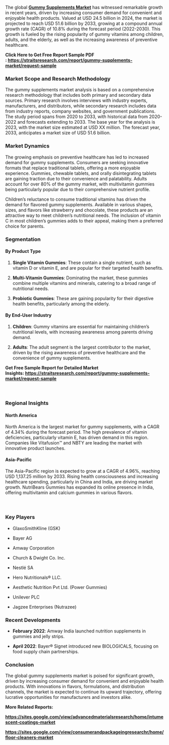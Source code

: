 <p>The global <strong><a href="https://straitsresearch.com/report/gummy-supplements-market">Gummy Supplements Market</a></strong> has witnessed remarkable growth in recent years, driven by increasing consumer demand for convenient and enjoyable health products. Valued at USD 24.5 billion in 2024, the market is projected to reach USD 51.6 billion by 2033, growing at a compound annual growth rate (CAGR) of 10.8% during the forecast period (2022-2030). This growth is fueled by the rising popularity of gummy vitamins among children, adults, and the elderly, as well as the increasing awareness of preventive healthcare.</p>
<p><strong>Click Here to Get Free Report Sample PDF :&nbsp;<a href="https://straitsresearch.com/report/gummy-supplements-market/request-sample">https://straitsresearch.com/report/gummy-supplements-market/request-sample</a>&nbsp;</strong></p>
<h3>Market Scope and Research Methodology</h3>
<p>The gummy supplements market analysis is based on a comprehensive research methodology that includes both primary and secondary data sources. Primary research involves interviews with industry experts, manufacturers, and distributors, while secondary research includes data from industry reports, company websites, and government publications. The study period spans from 2020 to 2033, with historical data from 2020-2022 and forecasts extending to 2033. The base year for the analysis is 2023, with the market size estimated at USD XX million. The forecast year, 2033, anticipates a market size of USD 51.6 billion.</p>
<h3>Market Dynamics</h3>
<p>The growing emphasis on preventive healthcare has led to increased demand for gummy supplements. Consumers are seeking innovative formats that replace traditional tablets, offering a more enjoyable experience. Gummies, chewable tablets, and orally disintegrating tablets are gaining traction due to their convenience and palatability. Adults account for over 80% of the gummy market, with multivitamin gummies being particularly popular due to their comprehensive nutrient profile.</p>
<p>Children&rsquo;s reluctance to consume traditional vitamins has driven the demand for flavored gummy supplements. Available in various shapes, sizes, and flavors like strawberry and chocolate, these products are an attractive way to meet children&rsquo;s nutritional needs. The inclusion of vitamin C in most children&rsquo;s gummies adds to their appeal, making them a preferred choice for parents.</p>
<h3>Segmentation</h3>
<h4>By Product Type</h4>
<ol start="1">
<li>
<p><strong>Single Vitamin Gummies</strong>: These contain a single nutrient, such as vitamin D or vitamin E, and are popular for their targeted health benefits.</p>
</li>
<li>
<p><strong>Multi-Vitamin Gummies</strong>: Dominating the market, these gummies combine multiple vitamins and minerals, catering to a broad range of nutritional needs.</p>
</li>
<li>
<p><strong>Probiotic Gummies</strong>: These are gaining popularity for their digestive health benefits, particularly among the elderly.</p>
</li>
</ol>
<h4>By End-User Industry</h4>
<ol start="1">
<li>
<p><strong>Children</strong>: Gummy vitamins are essential for maintaining children&rsquo;s nutritional levels, with increasing awareness among parents driving demand.</p>
</li>
<li>
<p><strong>Adults</strong>: The adult segment is the largest contributor to the market, driven by the rising awareness of preventive healthcare and the convenience of gummy supplements.</p>
</li>
</ol>
<p><strong>Get Free Sample Report for Detailed Market Insights:&nbsp;<a href="https://straitsresearch.com/report/gummy-supplements-market/request-sample">https://straitsresearch.com/report/gummy-supplements-market/request-sample</a>&nbsp;</strong></p>
<h4>&nbsp;</h4>
<h3>Regional Insights</h3>
<h4>North America</h4>
<p>North America is the largest market for gummy supplements, with a CAGR of 4.34% during the forecast period. The high prevalence of vitamin deficiencies, particularly vitamin E, has driven demand in this region. Companies like Vitafusion&trade; and NBTY are leading the market with innovative product launches.</p>
<h4>Asia-Pacific</h4>
<p>The Asia-Pacific region is expected to grow at a CAGR of 4.96%, reaching USD 1,137.25 million by 2033. Rising health consciousness and increasing healthcare spending, particularly in China and India, are driving market growth. NutriBears Gummies has expanded its online presence in India, offering multivitamin and calcium gummies in various flavors.</p>
<h4>&nbsp;</h4>
<h3>Key Players</h3>
<ul>
<li>
<p>GlaxoSmithKline (GSK)</p>
</li>
<li>
<p>Bayer AG</p>
</li>
<li>
<p>Amway Corporation</p>
</li>
<li>
<p>Church &amp; Dwight Co. Inc.</p>
</li>
<li>
<p>Nestl&eacute; SA</p>
</li>
<li>
<p>Hero Nutritionals&reg; LLC.</p>
</li>
<li>
<p>Aesthetic Nutrition Pvt Ltd. (Power Gummies)</p>
</li>
<li>
<p>Unilever PLC</p>
</li>
<li>
<p>Jagzee Enterprises (Nutrazee)</p>
</li>
</ul>
<h3>Recent Developments</h3>
<ul>
<li>
<p><strong>February 2022</strong>: Amway India launched nutrition supplements in gummies and jelly strips.</p>
</li>
<li>
<p><strong>April 2022</strong>: Bayer&reg; Signet introduced new BIOLOGICALS, focusing on food supply chain partnerships.</p>
</li>
</ul>
<h3>Conclusion</h3>
<p>The global gummy supplements market is poised for significant growth, driven by increasing consumer demand for convenient and enjoyable health products. With innovations in flavors, formulations, and distribution channels, the market is expected to continue its upward trajectory, offering lucrative opportunities for manufacturers and investors alike.</p>
<p><strong>More Related Reports:&nbsp;</strong></p>
<p><strong><a href="https://sites.google.com/view/advancedmaterialsresearch/home/intumescent-coatings-market">https://sites.google.com/view/advancedmaterialsresearch/home/intumescent-coatings-market</a></strong></p>
<p><strong><a href="https://sites.google.com/view/consumerandpackageingresearchr/home/floor-cleaners-market">https://sites.google.com/view/consumerandpackageingresearchr/home/floor-cleaners-market</a><br /></strong></p>
